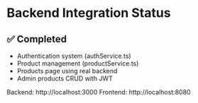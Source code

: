 ﻿# Backend Integration Status

## ✅ Completed
- Authentication system (authService.ts)
- Product management (productService.ts)
- Products page using real backend
- Admin products CRUD with JWT

Backend: http://localhost:3000
Frontend: http://localhost:8080
